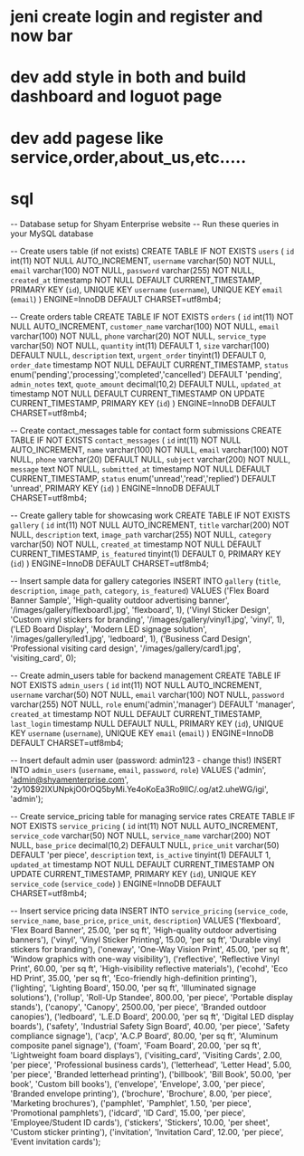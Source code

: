 # jeni create login and register and now bar 

# dev add style in both and build dashboard and loguot page 

# dev add pagese like service,order,about_us,etc.....

# sql


-- Database setup for Shyam Enterprise website
-- Run these queries in your MySQL database

-- Create users table (if not exists)
CREATE TABLE IF NOT EXISTS `users` (
  `id` int(11) NOT NULL AUTO_INCREMENT,
  `username` varchar(50) NOT NULL,
  `email` varchar(100) NOT NULL,
  `password` varchar(255) NOT NULL,
  `created_at` timestamp NOT NULL DEFAULT CURRENT_TIMESTAMP,
  PRIMARY KEY (`id`),
  UNIQUE KEY `username` (`username`),
  UNIQUE KEY `email` (`email`)
) ENGINE=InnoDB DEFAULT CHARSET=utf8mb4;

-- Create orders table
CREATE TABLE IF NOT EXISTS `orders` (
  `id` int(11) NOT NULL AUTO_INCREMENT,
  `customer_name` varchar(100) NOT NULL,
  `email` varchar(100) NOT NULL,
  `phone` varchar(20) NOT NULL,
  `service_type` varchar(50) NOT NULL,
  `quantity` int(11) DEFAULT 1,
  `size` varchar(100) DEFAULT NULL,
  `description` text,
  `urgent_order` tinyint(1) DEFAULT 0,
  `order_date` timestamp NOT NULL DEFAULT CURRENT_TIMESTAMP,
  `status` enum('pending','processing','completed','cancelled') DEFAULT 'pending',
  `admin_notes` text,
  `quote_amount` decimal(10,2) DEFAULT NULL,
  `updated_at` timestamp NOT NULL DEFAULT CURRENT_TIMESTAMP ON UPDATE CURRENT_TIMESTAMP,
  PRIMARY KEY (`id`)
) ENGINE=InnoDB DEFAULT CHARSET=utf8mb4;

-- Create contact_messages table for contact form submissions
CREATE TABLE IF NOT EXISTS `contact_messages` (
  `id` int(11) NOT NULL AUTO_INCREMENT,
  `name` varchar(100) NOT NULL,
  `email` varchar(100) NOT NULL,
  `phone` varchar(20) DEFAULT NULL,
  `subject` varchar(200) NOT NULL,
  `message` text NOT NULL,
  `submitted_at` timestamp NOT NULL DEFAULT CURRENT_TIMESTAMP,
  `status` enum('unread','read','replied') DEFAULT 'unread',
  PRIMARY KEY (`id`)
) ENGINE=InnoDB DEFAULT CHARSET=utf8mb4;

-- Create gallery table for showcasing work
CREATE TABLE IF NOT EXISTS `gallery` (
  `id` int(11) NOT NULL AUTO_INCREMENT,
  `title` varchar(200) NOT NULL,
  `description` text,
  `image_path` varchar(255) NOT NULL,
  `category` varchar(50) NOT NULL,
  `created_at` timestamp NOT NULL DEFAULT CURRENT_TIMESTAMP,
  `is_featured` tinyint(1) DEFAULT 0,
  PRIMARY KEY (`id`)
) ENGINE=InnoDB DEFAULT CHARSET=utf8mb4;

-- Insert sample data for gallery categories
INSERT INTO `gallery` (`title`, `description`, `image_path`, `category`, `is_featured`) VALUES
('Flex Board Banner Sample', 'High-quality outdoor advertising banner', '/images/gallery/flexboard1.jpg', 'flexboard', 1),
('Vinyl Sticker Design', 'Custom vinyl stickers for branding', '/images/gallery/vinyl1.jpg', 'vinyl', 1),
('LED Board Display', 'Modern LED signage solution', '/images/gallery/led1.jpg', 'ledboard', 1),
('Business Card Design', 'Professional visiting card design', '/images/gallery/card1.jpg', 'visiting_card', 0);

-- Create admin_users table for backend management
CREATE TABLE IF NOT EXISTS `admin_users` (
  `id` int(11) NOT NULL AUTO_INCREMENT,
  `username` varchar(50) NOT NULL,
  `email` varchar(100) NOT NULL,
  `password` varchar(255) NOT NULL,
  `role` enum('admin','manager') DEFAULT 'manager',
  `created_at` timestamp NOT NULL DEFAULT CURRENT_TIMESTAMP,
  `last_login` timestamp NULL DEFAULT NULL,
  PRIMARY KEY (`id`),
  UNIQUE KEY `username` (`username`),
  UNIQUE KEY `email` (`email`)
) ENGINE=InnoDB DEFAULT CHARSET=utf8mb4;

-- Insert default admin user (password: admin123 - change this!)
INSERT INTO `admin_users` (`username`, `email`, `password`, `role`) VALUES
('admin', 'admin@shyamenterprise.com', '$2y$10$92IXUNpkjO0rOQ5byMi.Ye4oKoEa3Ro9llC/.og/at2.uheWG/igi', 'admin');

-- Create service_pricing table for managing service rates
CREATE TABLE IF NOT EXISTS `service_pricing` (
  `id` int(11) NOT NULL AUTO_INCREMENT,
  `service_code` varchar(50) NOT NULL,
  `service_name` varchar(200) NOT NULL,
  `base_price` decimal(10,2) DEFAULT NULL,
  `price_unit` varchar(50) DEFAULT 'per piece',
  `description` text,
  `is_active` tinyint(1) DEFAULT 1,
  `updated_at` timestamp NOT NULL DEFAULT CURRENT_TIMESTAMP ON UPDATE CURRENT_TIMESTAMP,
  PRIMARY KEY (`id`),
  UNIQUE KEY `service_code` (`service_code`)
) ENGINE=InnoDB DEFAULT CHARSET=utf8mb4;

-- Insert service pricing data
INSERT INTO `service_pricing` (`service_code`, `service_name`, `base_price`, `price_unit`, `description`) VALUES
('flexboard', 'Flex Board Banner', 25.00, 'per sq ft', 'High-quality outdoor advertising banners'),
('vinyl', 'Vinyl Sticker Printing', 15.00, 'per sq ft', 'Durable vinyl stickers for branding'),
('oneway', 'One-Way Vision Print', 45.00, 'per sq ft', 'Window graphics with one-way visibility'),
('reflective', 'Reflective Vinyl Print', 60.00, 'per sq ft', 'High-visibility reflective materials'),
('ecohd', 'Eco HD Print', 35.00, 'per sq ft', 'Eco-friendly high-definition printing'),
('lighting', 'Lighting Board', 150.00, 'per sq ft', 'Illuminated signage solutions'),
('rollup', 'Roll-Up Standee', 800.00, 'per piece', 'Portable display stands'),
('canopy', 'Canopy', 2500.00, 'per piece', 'Branded outdoor canopies'),
('ledboard', 'L.E.D Board', 200.00, 'per sq ft', 'Digital LED display boards'),
('safety', 'Industrial Safety Sign Board', 40.00, 'per piece', 'Safety compliance signage'),
('acp', 'A.C.P Board', 80.00, 'per sq ft', 'Aluminum composite panel signage'),
('foam', 'Foam Board', 20.00, 'per sq ft', 'Lightweight foam board displays'),
('visiting_card', 'Visiting Cards', 2.00, 'per piece', 'Professional business cards'),
('letterhead', 'Letter Head', 5.00, 'per piece', 'Branded letterhead printing'),
('billbook', 'Bill Book', 50.00, 'per book', 'Custom bill books'),
('envelope', 'Envelope', 3.00, 'per piece', 'Branded envelope printing'),
('brochure', 'Brochure', 8.00, 'per piece', 'Marketing brochures'),
('pamphlet', 'Pamphlet', 1.50, 'per piece', 'Promotional pamphlets'),
('idcard', 'ID Card', 15.00, 'per piece', 'Employee/Student ID cards'),
('stickers', 'Stickers', 10.00, 'per sheet', 'Custom sticker printing'),
('invitation', 'Invitation Card', 12.00, 'per piece', 'Event invitation cards');